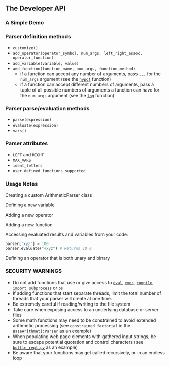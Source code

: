## The Developer API


### A Simple Demo


### Parser definition methods

- `customize()`
- `add_operator(operator_symbol, num_args, left_right_assoc, operator_function)`
- `add_variable(variable, value)`
- `add_function(function_name, num_args, function_method)`
  - if a function can accept any number of arguments, pass [`...`](https://docs.python.org/3/library/constants.html#Ellipsis) for the
    `num_args` argument (see the [`hypot`](https://docs.python.org/3/library/math.html#math.hypot) function)
  - if a function can accept different numbers of arguments, pass a tuple of all
    possible numbers of arguments a function can have for the `num_args` argument
    (see the [`log`](https://docs.python.org/3/library/math.html#math.log) function)

### Parser parse/evaluation methods

- `parse(expression)`
- `evaluate(expression)`
- `vars()`

### Parser attributes

- `LEFT` and `RIGHT`
- `MAX_VARS`
- `ident_letters`
- `user_defined_functions_supported`


### Usage Notes

Creating a custom ArithmeticParser class

Defining a new variable

Adding a new operator 

Adding a new function

Accessing evaluated results and variables from your code:

   ```python
   parser['xyz'] = 100
   parser.evaluate("√xyz") # Returns 10.0
   ```

Defining an operator that is both unary and binary


### SECURITY WARNINGS

  - Do not add functions that use or give access to [`eval`](https://docs.python.org/3/library/functions.html#eval), [`exec`](https://docs.python.org/3/library/functions.html#exec), [`compile`](https://docs.python.org/3/library/functions.html#compile), [`import`](https://docs.python.org/3/reference/simple_stmts.html#import), [`subprocess`](https://docs.python.org/3/library/subprocess.html#module-subprocess) or [`os`](https://docs.python.org/3/library/os.html#module-os)
  - If adding functions that start separate threads, limit the total number of threads that
    your parser will create at one time.
  - Be extremely careful if reading/writing to the file system
  - Take care when exposing access to an underlying database or server files
  - Some math functions may need to be constrained to avoid extended arithmetic processing (see 
    `constrained_factorial` in the [`BaseArithmeticParser`](https://github.com/pyparsing/plusminus/blob/master/doc/arithmetic_parser.md#the-core-basearithmeticparser) as an example)
  - When populating web page elements with gathered input strings, be sure to escape potential quotation and control 
    characters (see [`bottle_repl.py`](https://github.com/pyparsing/plusminus/blob/master/plusminus/examples/bottle_repl.py) as an example)
  - Be aware that your functions may get called recursively, or in an
    endless loop
